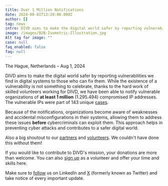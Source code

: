 ```yaml
---
title: Over 1 Million Notifications
date: 2024-08-01T13:20:00.000Z
author: []
tag: news
intro: DIVD aims to make the digital world safer by reporting vulnerabilities we find in digital systems to those who can fix them. While the existence of a vulnerability is not something to celebrate, thanks to the hard work of skilled volunteers working for DIVD, we have been able to notify vulnerable organizations of at least 1 million compromised IP addresses.
image: /images/B2B-Isometric-Illustration.jpg
Alt tag for image: ""
case: null
faq_enabled: false
faq: null
---
```


The Hague, Netherlands – Aug 1, 2024

DIVD aims to make the digital world safer by reporting vulnerabilities we find in digital systems to those who can fix them. While the existence of a vulnerability is not something to celebrate, thanks to the hard work of skilled volunteers working for DIVD, we have been able to notify vulnerable organizations of **at least 1 million** (1.295.494) compromised IP addresses. The vulnerable IPs were part of 143 unique [cases](https://csirt.divd.nl/cases/).

Because of the notifications, organizations become aware of weaknesses and accidental misconfigurations in their systems, allowing them to address these issues **before** cybercriminals can exploit them. This approach helps in preventing cyber attacks and contributes to a safer digital world.

Also a big shoutout to our [partners](https://www.divd.nl/contribute/partners/) and [volunteers](https://www.divd.nl/contribute/volunteers/). We couldn't have done this without them!

If you would like to contribute to DIVD's mission, your donations are more than welcome. You can also [sign up](https://www.divd.nl/contribute/volunteers/) as a volunteer and offer your time and skills here.

Make sure to [follow](https://www.linkedin.com/company/divd-nl/?) us on LinkedIn and [X](https://x.com/DIVDnl) (formerly known as Twitter) and take notice of every important update.
